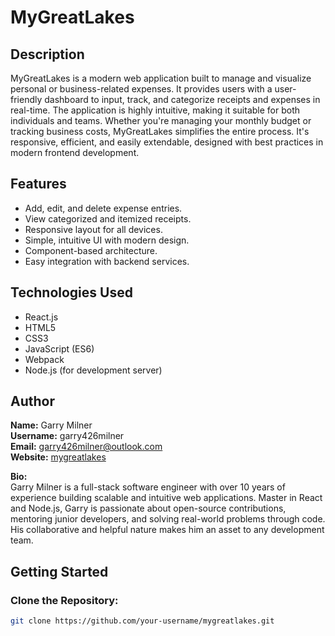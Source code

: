 # MyGreatLakes

## Description

MyGreatLakes is a modern web application built to manage and visualize personal or business-related expenses. It provides users with a user-friendly dashboard to input, track, and categorize receipts and expenses in real-time. The application is highly intuitive, making it suitable for both individuals and teams. Whether you're managing your monthly budget or tracking business costs, MyGreatLakes simplifies the entire process. It's responsive, efficient, and easily extendable, designed with best practices in modern frontend development.

## Features

- Add, edit, and delete expense entries.
- View categorized and itemized receipts.
- Responsive layout for all devices.
- Simple, intuitive UI with modern design.
- Component-based architecture.
- Easy integration with backend services.

## Technologies Used

- React.js
- HTML5
- CSS3
- JavaScript (ES6)
- Webpack
- Node.js (for development server)

## Author

**Name:** Garry Milner  
**Username:** garry426milner  
**Email:** [garry426milner@outlook.com](mailto:garry426milner@outlook.com)  
**Website:** [mygreatlakes](https://www.mygreatlakes.it.com)

**Bio:**  
Garry Milner is a full-stack software engineer with over 10 years of experience building scalable and intuitive web applications. Master in React and Node.js, Garry is passionate about open-source contributions, mentoring junior developers, and solving real-world problems through code. His collaborative and helpful nature makes him an asset to any development team.

## Getting Started

### Clone the Repository:
```bash
git clone https://github.com/your-username/mygreatlakes.git
